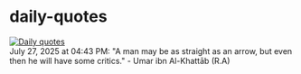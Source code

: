 # daily-quotes
[![Daily quotes](https://github.com/ceepu8/daily-quotes/actions/workflows/daily-quote.yml/badge.svg)](https://github.com/ceepu8/daily-quotes/actions/workflows/daily-quote.yml)<br/>
July 27, 2025 at 04:43 PM: "A man may be as straight as an arrow, but even then he will have some critics." - Umar ibn Al-Khattāb (R.A)
